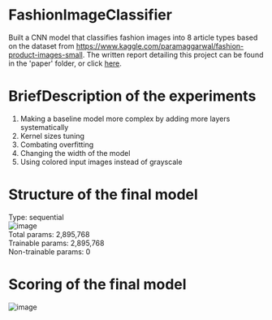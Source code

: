 # FashionImageClassifier
Built a CNN model that classifies fashion images into 8 article types based on the dataset from https://www.kaggle.com/paramaggarwal/fashion-product-images-small. The written report detailing this project can be found in the 'paper' folder, or click [here](/paper/CS4100_Report.pdf).

# BriefDescription of the experiments
1. Making a baseline model more complex by adding more layers systematically 
2. Kernel sizes tuning
3. Combating overfitting
4. Changing the width of the model 
9. Using colored input images instead of grayscale

# Structure of the final model
Type: sequential
<br>
![image](https://user-images.githubusercontent.com/57016570/123312099-e345a380-d4f5-11eb-80ef-07174ab5af2c.png)
<br>
Total params: 2,895,768
<br>
Trainable params: 2,895,768
<br>
Non-trainable params: 0

# Scoring of the final model
![image](https://user-images.githubusercontent.com/57016570/123311868-a11c6200-d4f5-11eb-811c-3361bdb500ac.png)
